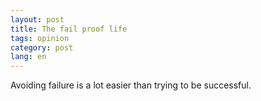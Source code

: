 ```yaml
---
layout: post
title: The fail proof life
tags: opinion
category: post
lang: en
---
```



Avoiding failure is a lot easier than trying to be successful.   